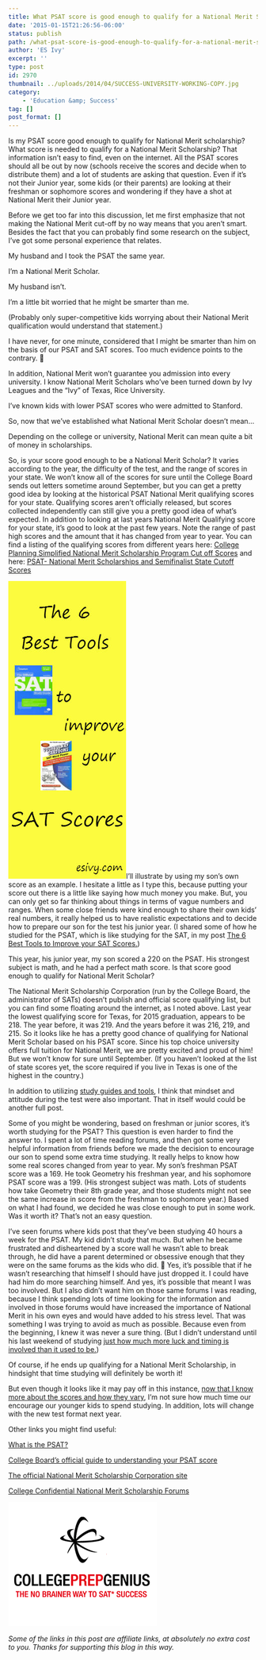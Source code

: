 ```yaml
---
title: What PSAT score is good enough to qualify for a National Merit Scholarship?
date: '2015-01-15T21:26:56-06:00'
status: publish
path: /what-psat-score-is-good-enough-to-qualify-for-a-national-merit-scholarship
author: 'ES Ivy'
excerpt: ''
type: post
id: 2970
thumbnail: ../uploads/2014/04/SUCCESS-UNIVERSITY-WORKING-COPY.jpg
category:
    - 'Education &amp; Success'
tag: []
post_format: []
---
```

Is my PSAT score good enough to qualify for National Merit scholarship? What score is needed to qualify for a National Merit Scholarship? That information isn’t easy to find, even on the internet. All the PSAT scores should all be out by now (schools receive the scores and decide when to distribute them) and a lot of students are asking that question. Even if it’s not their Junior year, some kids (or their parents) are looking at their freshman or sophomore scores and wondering if they have a shot at National Merit their Junior year.

Before we get too far into this discussion, let me first emphasize that not making the National Merit cut-off by no way means that you aren’t smart. Besides the fact that you can probably find some research on the subject, I’ve got some personal experience that relates.

My husband and I took the PSAT the same year.

I’m a National Merit Scholar.

My husband isn’t.

I’m a little bit worried that he might be smarter than me.

(Probably only super-competitive kids worrying about their National Merit qualification would understand that statement.)

I have never, for one minute, considered that I might be smarter than him on the basis of our PSAT and SAT scores. Too much evidence points to the contrary. 🙂

In addition, National Merit won’t guarantee you admission into every university. I know National Merit Scholars who’ve been turned down by Ivy Leagues and the “Ivy” of Texas, Rice University.

I’ve known kids with lower PSAT scores who were admitted to Stanford.

So, now that we’ve established what National Merit Scholar doesn’t mean…

Depending on the college or university, National Merit can mean quite a bit of money in scholarships.

So, is your score good enough to be a National Merit Scholar? It varies according to the year, the difficulty of the test, and the range of scores in your state. We won’t know all of the scores for sure until the College Board sends out letters sometime around September, but you can get a pretty good idea by looking at the historical PSAT National Merit qualifying scores for your state. Qualifying scores aren’t officially released, but scores collected independently can still give you a pretty good idea of what’s expected. In addition to looking at last years National Merit Qualifying score for your state, it’s good to look at the past few years. Note the range of past high scores and the amount that it has changed from year to year. You can find a listing of the qualifying scores from different years here: [College Planning Simplified National Merit Scholarship Program Cut off Scores](http://www.collegeplanningsimplified.com/NationalMerit.html) and here: [PSAT- National Merit Scholarships and Semifinalist State Cutoff Scores](http://hubpages.com/hub/National-Merit)

[![SAT tips and prep tools](../uploads/2014/10/SAT-tools.jpg)](http://192.168.1.34:4945/?p=2556)I’ll illustrate by using my son’s own score as an example. I hesitate a little as I type this, because putting your score out there is a little like saying how much money you make. But, you can only get so far thinking about things in terms of vague numbers and ranges. When some close friends were kind enough to share their own kids’ real numbers, it really helped us to have realistic expectations and to decide how to prepare our son for the test his junior year. (I shared some of how he studied for the PSAT, which is like studying for the SAT, in my post [The 6 Best Tools to Improve your SAT Scores.](http://192.168.1.34:4945/?p=2556))

This year, his junior year, my son scored a 220 on the PSAT. His strongest subject is math, and he had a perfect math score. Is that score good enough to qualify for National Merit Scholar?

The National Merit Scholarship Corporation (run by the College Board, the administrator of SATs) doesn’t publish and official score qualifying list, but you can find some floating around the internet, as I noted above. Last year the lowest qualifying score for Texas, for 2015 graduation, appears to be 218. The year before, it was 219. And the years before it was 216, 219, and 215. So it looks like he has a pretty good chance of qualifying for National Merit Scholar based on his PSAT score. Since his top choice university offers full tuition for National Merit, we are pretty excited and proud of him! But we won’t know for sure until September. (If you haven’t looked at the list of state scores yet, the score required if you live in Texas is one of the highest in the country.)

In addition to utilizing [study guides and tools](http://192.168.1.34:4945/?p=2556), I think that mindset and attitude during the test were also important. That in itself would could be another full post.

Some of you might be wondering, based on freshman or junior scores, it’s worth studying for the PSAT? This question is even harder to find the answer to. I spent a lot of time reading forums, and then got some very helpful information from friends before we made the decision to encourage our son to spend some extra time studying. It really helps to know how some real scores changed from year to year. My son’s freshman PSAT score was a 169. He took Geometry his freshman year, and his sophomore PSAT score was a 199. (His strongest subject was math. Lots of students how take Geometry their 8th grade year, and those students might not see the same increase in score from the freshman to sophomore year.) Based on what I had found, we decided he was close enough to put in some work. Was it worth it? That’s not an easy question.

I’ve seen forums where kids post that they’ve been studying 40 hours a week for the PSAT. My kid didn’t study that much. But when he became frustrated and disheartened by a score wall he wasn’t able to break through, he did have a parent determined or obsessive enough that they were on the same forums as the kids who did. 🙂 Yes, it’s possible that if he wasn’t researching that himself I should have just dropped it. I could have had him do more searching himself. And yes, it’s possible that meant I was too involved. But I also didn’t want him on those same forums I was reading, because I think spending lots of time looking for the information and involved in those forums would have increased the importance of National Merit in his own eyes and would have added to his stress level. That was something I was trying to avoid as much as possible. Because even from the beginning, I knew it was never a sure thing. (But I didn’t understand until his last weekend of studying [just how much more luck and timing is involved than it used to be.](http://192.168.1.34:4945/?p=2756))

Of course, if he ends up qualifying for a National Merit Scholarship, in hindsight that time studying will definitely be worth it!

But even though it looks like it may pay off in this instance, [now that I know more about the scores and how they vary](http://192.168.1.34:4945/?p=2756), I’m not sure how much time our encourage our younger kids to spend studying. In addition, lots will change with the new test format next year.

Other links you might find useful:

[What is the PSAT?](http://diycollegerankings.com/faqs/what-is-the-psat/)

[College Board’s official guide to understanding your PSAT score](https://www.collegeboard.org/pdf/psat/guide-to-understanding-psat-nmsqt-scores-2014.pdf)

[The official National Merit Scholarship Corporation site](http://www.nationalmerit.org/)

[College Confidential National Merit Scholarship Forums](http://talk.collegeconfidential.com/national-merit-scholarships/)

[![improve your SAT score resource - college prep genius](../uploads/2014/10/1381126695wpdm_Rectangle300x250.png)](https://store.collegeprepgenius.com?affiliates=68)

*Some of the links in this post are affiliate links, at absolutely no extra cost to you. Thanks for supporting this blog in this way.*